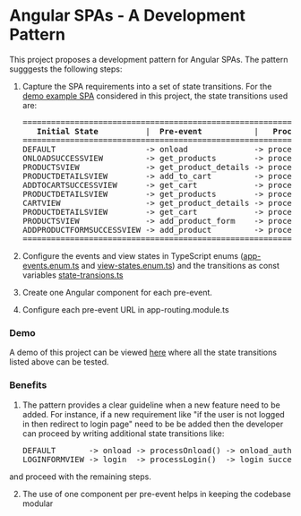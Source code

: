 # Angular SPAs - A Development Pattern

This project proposes a development pattern for Angular SPAs. The pattern sugggests the following steps:

1. Capture the SPA requirements into a set of state transitions.
   For the [demo example SPA](https://mapteb.github.io/angular-a-development-pattern) considered in this project, the state transitions used are:

   <pre>
   =================================================================================================================================
      <strong>Initial State</strong>          |  <strong>Pre-event</strong>           |   <strong>Processor</strong>                |      <strong>Post-event</strong>               |  <strong>Final State</strong>
   =================================================================================================================================
   DEFAULT                   -> onload              -> processOnload()            -> onload_succcess             -> ONLOADSUCCESSVIEW
   ONLOADSUCCESSVIEW         -> get_products        -> processGetProducts()       -> get_products_succcess       -> PRODUCTSVIEW
   PRODUCTSVIEW              -> get_product_details -> processGetProductDetails() -> get_product_details_success -> PRODUCTDETAILSVIEW
   PRODUCTDETAILSVIEW        -> add_to_cart         -> processAddToCart()         -> add_to_cart_success         -> ADDTOCARTSUCCESSVIEW
   ADDTOCARTSUCCESSVIEW      -> get_cart            -> processGetCart()           -> get_cart_success            -> CARTVIEW
   PRODUCTDETAILSVIEW        -> get_products        -> processGetProducts()       -> get_products_succcess       -> PRODUCTSVIEW
   CARTVIEW                  -> get_product_details -> processGetProductDetails() -> get_product_details_success -> PRODUCTDETAILSVIEW
   PRODUCTDETAILSVIEW        -> get_cart            -> processGetCart()           -> get_cart_success            -> CARTVIEW
   PRODUCTSVIEW              -> add_product_form    -> processAddProductForm()    -> add_product_form_succcess   -> ADDPRODUCTFORMSUCCESSVIEW
   ADDPRODUCTFORMSUCCESSVIEW -> add_product         -> processAddProduct()        -> add_product_succcess        -> ADDPRODUCTSUCCESSVIEW
   =================================================================================================================================
   </pre>

2. Configure the events and view states in TypeScript enums ([app-events.enum.ts](https://github.com/mapteb/angular-a-development-pattern/blob/main/src/app/state-transitions/app-events.enum.ts) and [view-states.enum.ts](https://github.com/mapteb/angular-a-development-pattern/blob/main/src/app/state-transitions/view-states.enum.ts)) and the transitions as const variables [state-transions.ts](https://github.com/mapteb/angular-a-development-pattern/blob/main/src/app/state-transitions/state-transitions.ts)

3. Create one Angular component for each pre-event.

4. Configure each pre-event URL in app-routing.module.ts

### Demo

A demo of this project can be viewed [here](https://mapteb.github.io/angular-a-development-pattern) where all the state transitions listed above can be tested.

### Benefits

1. The pattern provides a clear guideline when a new feature need to be added. For instance, if a new requirement like "if the user is not logged in then redirect to login page" need to be be added then the developer can proceed by writing additional state transitions like:

   <pre>
   DEFAULT       -> onload -> processOnload() -> onload_auth_error -> LOGINFORMVIEW
   LOGINFORMVIEW -> login  -> processLogin()  -> login_success     -> ONLOADSUCCESSVIEW
   </pre>

and proceed with the remaining steps.

2. The use of one component per pre-event helps in keeping the codebase modular

